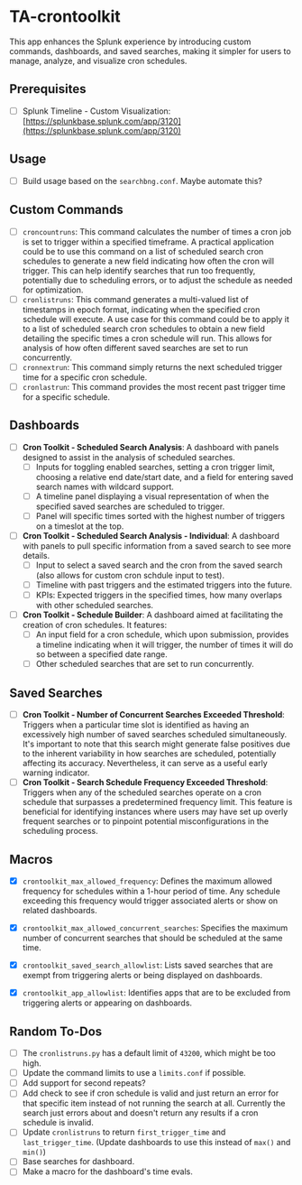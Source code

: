 # TA-crontoolkit

This app enhances the Splunk experience by introducing custom commands, dashboards, and saved searches, making it simpler for users to manage, analyze, and visualize cron schedules.

## Prerequisites 
- [ ] Splunk Timeline - Custom Visualization: [https://splunkbase.splunk.com/app/3120](https://splunkbase.splunk.com/app/3120)

## Usage
- [ ] Build usage based on the `searchbng.conf`. Maybe automate this?

## Custom Commands
 - [ ] `croncountruns`: This command calculates the number of times a cron job is set to trigger within a specified timeframe. A practical application could be to use this command on a list of scheduled search cron schedules to generate a new field indicating how often the cron will trigger. This can help identify searches that run too frequently, potentially due to scheduling errors, or to adjust the schedule as needed for optimization.
 - [ ] `cronlistruns`: This command generates a multi-valued list of timestamps in epoch format, indicating when the specified cron schedule will execute. A use case for this command could be to apply it to a list of scheduled search cron schedules to obtain a new field detailing the specific times a cron schedule will run. This allows for analysis of how often different saved searches are set to run concurrently.
 - [ ] `cronnextrun`: This command simply returns the next scheduled trigger time for a specific cron schedule.
 - [ ] `cronlastrun`: This command provides the most recent past trigger time for a specific schedule.

## Dashboards
- [ ] **Cron Toolkit - Scheduled Search Analysis**: A dashboard with panels designed to assist in the analysis of scheduled searches.
    - [ ] Inputs for toggling enabled searches, setting a cron trigger limit, choosing a relative end date/start date, and a field for entering saved search names with wildcard support.
    - [ ] A timeline panel displaying a visual representation of when the specified saved searches are scheduled to trigger.
    - [ ] Panel will specific times sorted with the highest number of triggers on a timeslot at the top.
- [ ] **Cron Toolkit - Scheduled Search Analysis - Individual**: A dashboard with panels to pull specific information from a saved search to see more details.
    - [ ] Input to select a saved search and the cron from the saved search (also allows for custom cron schdule input to test).
    - [ ] Timeline with past triggers and the estimated triggers into the future.
    - [ ] KPIs: Expected triggers in the specified times, how many overlaps with other scheduled searches.
- [ ] **Cron Toolkit - Schedule Builder**: A dashboard aimed at facilitating the creation of cron schedules. It features:
    - [ ] An input field for a cron schedule, which upon submission, provides a timeline indicating when it will trigger, the number of times it will do so between a specified date range.
    - [ ] Other scheduled searches that are set to run concurrently.

## Saved Searches
- [ ] **Cron Toolkit - Number of Concurrent Searches Exceeded Threshold**: Triggers when a particular time slot is identified as having an excessively high number of saved searches scheduled simultaneously. It's important to note that this search might generate false positives due to the inherent variability in how searches are scheduled, potentially affecting its accuracy. Nevertheless, it can serve as a useful early warning indicator.
- [ ] **Cron Toolkit - Search Schedule Frequency Exceeded Threshold**: Triggers when any of the scheduled searches operate on a cron schedule that surpasses a predetermined frequency limit. This feature is beneficial for identifying instances where users may have set up overly frequent searches or to pinpoint potential misconfigurations in the scheduling process.

## Macros
- [x] `crontoolkit_max_allowed_frequency`: Defines the maximum allowed frequency for schedules within a 1-hour period of time. Any schedule exceeding this frequency would trigger associated alerts or show on related dashboards.
- [x] `crontoolkit_max_allowed_concurrent_searches`: Specifies the maximum number of concurrent searches that should be scheduled at the same time.
- [x] `crontoolkit_saved_search_allowlist`: Lists saved searches that are exempt from triggering alerts or being displayed on dashboards.
- [x] `crontoolkit_app_allowlist`: Identifies apps that are to be excluded from triggering alerts or appearing on dashboards.


## Random To-Dos
- [ ] The `cronlistruns.py` has a default limit of `43200`, which might be too high.
- [ ] Update the command limits to use a `limits.conf` if possible.
- [ ] Add support for second repeats?
- [ ] Add check to see if cron schedule is valid and just return an error for that specific item instead of not running the search at all. Currently the search just errors about and doesn't return any results if a cron schedule is invalid.
- [ ] Update `cronlistruns` to return `first_trigger_time` and `last_trigger_time`. (Update dashboards to use this instead of `max()` and `min()`)
- [ ] Base searches for dashboard.
- [ ] Make a macro for the dashboard's time evals.